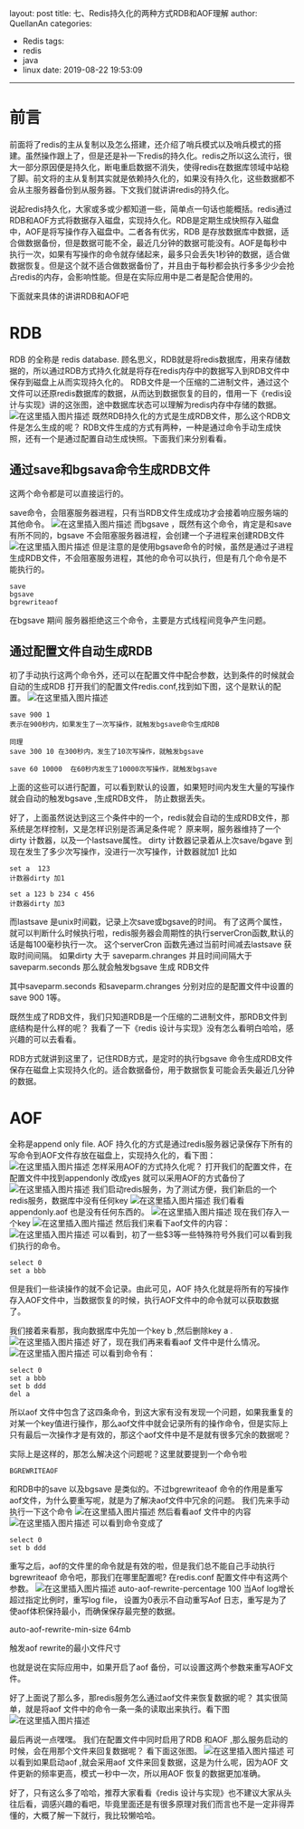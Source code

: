﻿layout: post
title: 七、Redis持久化的两种方式RDB和AOF理解
author: QuellanAn
categories: 
  - Redis
tags:
  - redis
  - java
  - linux
date: 2019-08-22 19:53:09
---

# 前言
前面将了redis的主从复制以及怎么搭建，还介绍了哨兵模式以及哨兵模式的搭建。虽然操作跟上了，但是还是补一下redis的持久化。redis之所以这么流行，很大一部分原因便是持久化，断电重启数据不消失，使得redis在数据库领域中站稳了脚。前文将的主从复制其实就是依赖持久化的，如果没有持久化，这些数据都不会从主服务器备份到从服务器。下文我们就讲讲redis的持久化。

说起redis持久化，大家或多或少都知道一些，简单点一句话也能概括。redis通过RDB和AOF方式将数据存入磁盘，实现持久化。RDB是定期生成快照存入磁盘中，AOF是将写操作存入磁盘中。二者各有优劣，RDB 是存放数据库中数据，适合做数据备份，但是数据可能不全，最近几分钟的数据可能没有。AOF是每秒中执行一次，如果有写操作的命令就存储起来，最多只会丢失1秒钟的数据，适合做数据恢复。但是这个就不适合做数据备份了，并且由于每秒都会执行多多少少会抢占redis的内存，会影响性能。但是在实际应用中是二者是配合使用的。

下面就来具体的讲讲RDB和AOF吧
# RDB
RDB 的全称是 redis database. 顾名思义，RDB就是将redis数据库，用来存储数据的，所以通过RDB方式持久化就是将存在redis内存中的数据写入到RDB文件中保存到磁盘上从而实现持久化的。
RDB文件是一个压缩的二进制文件，通过这个文件可以还原redis数据库的数据，从而达到数据恢复的目的，借用一下《redis设计与实现》讲的这张图，途中数据库状态可以理解为redis内存中存储的数据。
![在这里插入图片描述](https://img-blog.csdnimg.cn/20190822110411147.png)
既然RDB持久化的方式是生成RDB文件，那么这个RDB文件是怎么生成的呢？
RDB文件生成的方式有两种，一种是通过命令手动生成快照，还有一个是通过配置自动生成快照。下面我们来分别看看。

## 通过save和bgsava命令生成RDB文件
这两个命令都是可以直接运行的。

save命令，会阻塞服务器进程，只有当RDB文件生成成功才会接着响应服务端的其他命令。
![在这里插入图片描述](https://img-blog.csdnimg.cn/20190822111713522.png)
而bgsave ，既然有这个命令，肯定是和save有所不同的，bgsave 不会阻塞服务器进程，会创建一个子进程来创建RDB文件
![在这里插入图片描述](https://img-blog.csdnimg.cn/20190822112439225.png)
但是注意的是使用bgsave命令的时候，虽然是通过子进程生成RDB文件，不会阻塞服务进程，其他的命令可以执行，但是有几个命令是不能执行的。

```
save 
bgsave
bgrewriteaof
```
在bgsave 期间 服务器拒绝这三个命令，主要是方式线程间竞争产生问题。

## 通过配置文件自动生成RDB
初了手动执行这两个命令外，还可以在配置文件中配合参数，达到条件的时候就会自动的生成RDB
打开我们的配置文件redis.conf,找到如下图，这个是默认的配置。
![在这里插入图片描述](https://img-blog.csdnimg.cn/20190822131647656.png?x-oss-process=image/watermark,type_ZmFuZ3poZW5naGVpdGk,shadow_10,text_aHR0cHM6Ly9ibG9nLmNzZG4ubmV0L3FxXzI3NzkwMDEx,size_16,color_FFFFFF,t_70)

```
save 900 1 
表示在900秒内，如果发生了一次写操作，就触发bgsave命令生成RDB

同理 
save 300 10 在300秒内，发生了10次写操作，就触发bgsave

save 60 10000  在60秒内发生了10000次写操作，就触发bgsave 
```
上面的这些可以进行配置，可以看到默认的设置，如果短时间内发生大量的写操作就会自动的触发bgsave ,生成RDB文件， 防止数据丢失。

好了，上面虽然说达到这三个条件中的一个，redis就会自动的生成RDB文件，那系统是怎样控制，又是怎样识别是否满足条件呢？
原来啊，服务器维持了一个dirty 计数器，以及一个lastsave属性。
dirty 计数器记录着从上次save/bgave 到现在发生了多少次写操作，没进行一次写操作，计数器就加1
比如

```
set a  123
计数器dirty 加1 

set a 123 b 234 c 456
计数器dirty 加3
```
而lastsave 是unix时间戳，记录上次save或bgsave的时间。
有了这两个属性，就可以判断什么时候执行啦，redis服务器会周期性的执行serverCron函数,默认的话是每100毫秒执行一次。
这个serverCron 函数先通过当前时间减去lastsave 获取时间间隔。
如果dirty 大于 saveparm.chranges
并且时间间隔大于saveparm.seconds
那么就会触发bgsave 生成 RDB文件

其中saveparm.seconds 和saveparm.chranges  分别对应的是配置文件中设置的save 900 1等。

既然生成了RDB文件，我们只知道RDB是一个压缩的二进制文件，那RDB文件到底结构是什么样的呢？
我看了一下《redis 设计与实现》没有怎么看明白哈哈，感兴趣的可以去看看。

RDB方式就讲到这里了，记住RDB方式，是定时的执行bgsave 命令生成RDB文件保存在磁盘上实现持久化的。适合数据备份，用于数据恢复可能会丢失最近几分钟的数据。

# AOF 
全称是append only file.  AOF 持久化的方式是通过redis服务器记录保存下所有的写命令到AOF文件存放在磁盘上，实现持久化的，看下图：
![在这里插入图片描述](https://img-blog.csdnimg.cn/20190822174320529.png)
怎样采用AOF的方式持久化呢？
打开我们的配置文件，在配置文件中找到appendonly 改成yes 就可以采用AOF的方式备份了
![在这里插入图片描述](https://img-blog.csdnimg.cn/20190822185305746.png)
我们启动redis服务，为了测试方便，我们新启的一个redis服务，数据库中没有任何key
![在这里插入图片描述](https://img-blog.csdnimg.cn/20190822185520265.png)
我们看看appendonly.aof 也是没有任何东西的。
![在这里插入图片描述](https://img-blog.csdnimg.cn/20190822185617470.png)
现在我们存入一个key
![在这里插入图片描述](https://img-blog.csdnimg.cn/20190822185725947.png)
然后我们来看下aof文件的内容：
![在这里插入图片描述](https://img-blog.csdnimg.cn/20190822185741824.png?x-oss-process=image/watermark,type_ZmFuZ3poZW5naGVpdGk,shadow_10,text_aHR0cHM6Ly9ibG9nLmNzZG4ubmV0L3FxXzI3NzkwMDEx,size_16,color_FFFFFF,t_70)
可以看到，初了一些$3等一些特殊符号外我们可以看到我们执行的命令。

```
select 0
set a bbb
```
但是我们一些读操作的就不会记录。由此可见，AOF 持久化就是将所有的写操作存入AOF文件中，当数据恢复的时候，执行AOF文件中的命令就可以获取数据了。

我们接着来看那，我向数据库中先加一个key b ,然后删除key a .
![在这里插入图片描述](https://img-blog.csdnimg.cn/20190822190344226.png)
好了，现在我们再来看看aof 文件中是什么情况。
![在这里插入图片描述](https://img-blog.csdnimg.cn/2019082219043083.png?x-oss-process=image/watermark,type_ZmFuZ3poZW5naGVpdGk,shadow_10,text_aHR0cHM6Ly9ibG9nLmNzZG4ubmV0L3FxXzI3NzkwMDEx,size_16,color_FFFFFF,t_70)
可以看到命令有：

```
select 0
set a bbb
set b ddd
del a
```
所以aof 文件中包含了这四条命令，到这大家有没有发现一个问题，如果我重复的对某一个key值进行操作，那么aof文件中就会记录所有的操作命令，但是实际上只有最后一次操作才是有效的，那这个aof文件中是不是就有很多冗余的数据呢？

实际上是这样的，那怎么解决这个问题呢？这里就要提到一个命令啦

```
BGREWRITEAOF
```
和RDB中的save 以及bgsave 是类似的。不过bgrewriteaof 命令的作用是重写aof文件，为什么要重写呢，就是为了解决aof文件中冗余的问题。
我们先来手动执行一下这个命令
![在这里插入图片描述](https://img-blog.csdnimg.cn/20190822191203171.png)
然后看看aof 文件中的内容
![在这里插入图片描述](https://img-blog.csdnimg.cn/20190822191234835.png)
可以看到命令变成了

```
select 0
set b ddd
```
重写之后，aof的文件里的命令就是有效的啦，但是我们总不能自己手动执行bgrewriteaof 命令吧，那我们在哪里配置呢?
在redis.conf 配置文件中有这两个参数。
![在这里插入图片描述](https://img-blog.csdnimg.cn/20190822193916987.png?x-oss-process=image/watermark,type_ZmFuZ3poZW5naGVpdGk,shadow_10,text_aHR0cHM6Ly9ibG9nLmNzZG4ubmV0L3FxXzI3NzkwMDEx,size_16,color_FFFFFF,t_70)
 auto-aof-rewrite-percentage 100
 当Aof log增长超过指定比例时，重写log file， 设置为0表示不自动重写Aof 日志，重写是为了使aof体积保持最小，而确保保存最完整的数据。

auto-aof-rewrite-min-size 64mb

触发aof rewrite的最小文件尺寸

也就是说在实际应用中，如果开启了aof 备份，可以设置这两个参数来重写AOF文件。


好了上面说了那么多，那redis服务怎么通过aof文件来恢复数据的呢？
其实很简单，就是将aof 文件中的命令一条一条的读取出来执行。看下图
![在这里插入图片描述](https://img-blog.csdnimg.cn/20190822194539918.png?x-oss-process=image/watermark,type_ZmFuZ3poZW5naGVpdGk,shadow_10,text_aHR0cHM6Ly9ibG9nLmNzZG4ubmV0L3FxXzI3NzkwMDEx,size_16,color_FFFFFF,t_70)

最后再说一点嘿嘿。
我们在配置文件中同时启用了RDB 和AOF ,那么服务启动的时候，会在用那个文件来回复数据呢？
看下面这张图。
![在这里插入图片描述](https://img-blog.csdnimg.cn/20190822194804742.png?x-oss-process=image/watermark,type_ZmFuZ3poZW5naGVpdGk,shadow_10,text_aHR0cHM6Ly9ibG9nLmNzZG4ubmV0L3FxXzI3NzkwMDEx,size_16,color_FFFFFF,t_70)
可以看到如果启动aof ,就会采用aof 文件来回复数据，这是为什么呢，因为AOF 文件更新的频率更高，模式一秒中一次，所以用AOF 恢复的数据更加准确。

好了，只有这么多了哈哈，推荐大家看看《redis 设计与实现》也不建议大家从头往后看，调感兴趣的看吧，毕竟里面还是有很多原理对我们而言也不是一定非得弄懂的，大概了解一下就行，我比较懒哈哈。
